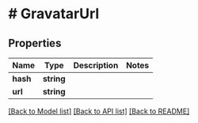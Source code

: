 # # GravatarUrl

## Properties

Name | Type | Description | Notes
------------ | ------------- | ------------- | -------------
**hash** | **string** |  | 
**url** | **string** |  | 

[[Back to Model list]](../../README#documentation-for-models) [[Back to API list]](../../README#documentation-for-api-endpoints) [[Back to README]](../../README)


